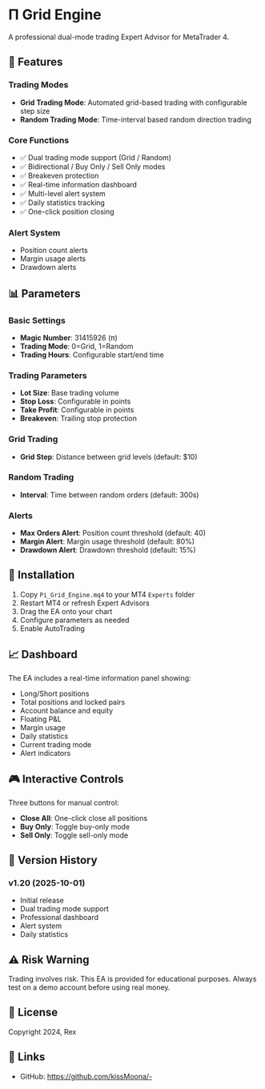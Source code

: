# Π Grid Engine

A professional dual-mode trading Expert Advisor for MetaTrader 4.

## 🎯 Features

### Trading Modes
- **Grid Trading Mode**: Automated grid-based trading with configurable step size
- **Random Trading Mode**: Time-interval based random direction trading

### Core Functions
- ✅ Dual trading mode support (Grid / Random)
- ✅ Bidirectional / Buy Only / Sell Only modes
- ✅ Breakeven protection
- ✅ Real-time information dashboard
- ✅ Multi-level alert system
- ✅ Daily statistics tracking
- ✅ One-click position closing

### Alert System
- Position count alerts
- Margin usage alerts
- Drawdown alerts

## 📊 Parameters

### Basic Settings
- **Magic Number**: 31415926 (π)
- **Trading Mode**: 0=Grid, 1=Random
- **Trading Hours**: Configurable start/end time

### Trading Parameters
- **Lot Size**: Base trading volume
- **Stop Loss**: Configurable in points
- **Take Profit**: Configurable in points
- **Breakeven**: Trailing stop protection

### Grid Trading
- **Grid Step**: Distance between grid levels (default: $10)

### Random Trading
- **Interval**: Time between random orders (default: 300s)

### Alerts
- **Max Orders Alert**: Position count threshold (default: 40)
- **Margin Alert**: Margin usage threshold (default: 80%)
- **Drawdown Alert**: Drawdown threshold (default: 15%)

## 🚀 Installation

1. Copy `Pi_Grid_Engine.mq4` to your MT4 `Experts` folder
2. Restart MT4 or refresh Expert Advisors
3. Drag the EA onto your chart
4. Configure parameters as needed
5. Enable AutoTrading

## 📈 Dashboard

The EA includes a real-time information panel showing:
- Long/Short positions
- Total positions and locked pairs
- Account balance and equity
- Floating P&L
- Margin usage
- Daily statistics
- Current trading mode
- Alert indicators

## 🎮 Interactive Controls

Three buttons for manual control:
- **Close All**: One-click close all positions
- **Buy Only**: Toggle buy-only mode
- **Sell Only**: Toggle sell-only mode

## 📝 Version History

### v1.20 (2025-10-01)
- Initial release
- Dual trading mode support
- Professional dashboard
- Alert system
- Daily statistics

## ⚠️ Risk Warning

Trading involves risk. This EA is provided for educational purposes. 
Always test on a demo account before using real money.

## 📄 License

Copyright 2024, Rex

## 🔗 Links

- GitHub: https://github.com/kissMoona/-
